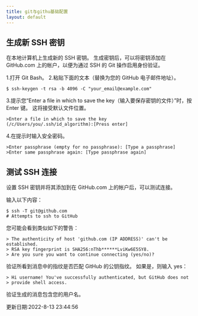 ```yaml
---
title: git与githu基础配置
layout: default
---
```

## 生成新 SSH 密钥

在本地计算机上生成新的 SSH 密钥。 生成密钥后，可以将密钥添加在 GitHub.com 上的帐户，以便为通过 SSH 的 Git 操作启用身份验证。

1.打开 Git Bash。
2.粘贴下面的文本（替换为您的 GitHub 电子邮件地址）。

```git
$ ssh-keygen -t rsa -b 4096 -C "your_email@example.com"
```


3.提示您“Enter a file in which to save the key（输入要保存密钥的文件）”时，按 Enter 键。 这将接受默认文件位置。

```text
>Enter a file in which to save the key (/c/Users/you/.ssh/id_algorithm):[Press enter]
```

4.在提示时输入安全密码。

```text
>Enter passphrase (empty for no passphrase): [Type a passphrase]
>Enter same passphrase again: [Type passphrase again]
```

## 测试 SSH 连接

设置 SSH 密钥并将其添加到在 GitHub.com 上的帐户后，可以测试连接。

输入以下内容：
```git
$ ssh -T git@github.com
# Attempts to ssh to GitHub
```

您可能会看到类似如下的警告：

```text
> The authenticity of host 'github.com (IP ADDRESS)' can't be established.
> RSA key fingerprint is SHA256:nThb******LviKw6E5SY8.
> Are you sure you want to continue connecting (yes/no)?
```

验证所看到消息中的指纹是否匹配 GitHub 的公钥指纹。 如果是，则输入 yes：

```text
> Hi username! You've successfully authenticated, but GitHub does not
> provide shell access.
```
验证生成的消息包含您的用户名。 

更新日期:2022-8-13 23:44:56